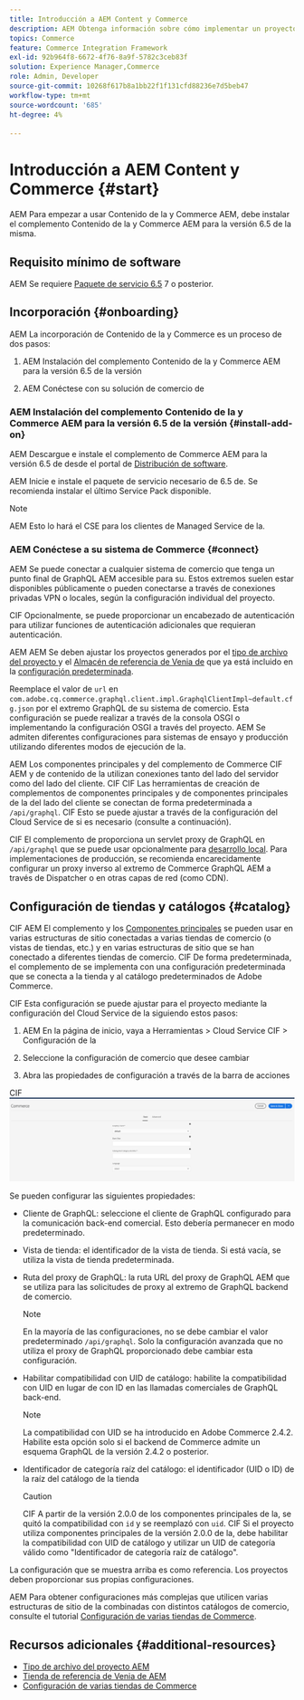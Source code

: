 ```yaml
---
title: Introducción a AEM Content y Commerce
description: AEM Obtenga información sobre cómo implementar un proyecto de Contenido y Commerce de.
topics: Commerce
feature: Commerce Integration Framework
exl-id: 92b964f8-6672-4f76-8a9f-5782c3ceb83f
solution: Experience Manager,Commerce
role: Admin, Developer
source-git-commit: 10268f617b8a1bb22f1f131cfd88236e7d5beb47
workflow-type: tm+mt
source-wordcount: '685'
ht-degree: 4%

---
```


# Introducción a AEM Content y Commerce {#start}

AEM Para empezar a usar Contenido de la y Commerce AEM, debe instalar el complemento Contenido de la y Commerce AEM para la versión 6.5 de la misma.

## Requisito mínimo de software

AEM Se requiere [Paquete de servicio 6.5](https://experience.adobe.com/#/downloads/content/software-distribution/es/aem.html) 7 o posterior.

## Incorporación {#onboarding}

AEM La incorporación de Contenido de la y Commerce es un proceso de dos pasos:

1. AEM Instalación del complemento Contenido de la y Commerce AEM para la versión 6.5 de la versión

2. AEM Conéctese con su solución de comercio de

### AEM Instalación del complemento Contenido de la y Commerce AEM para la versión 6.5 de la versión {#install-add-on}

AEM Descargue e instale el complemento de Commerce AEM para la versión 6.5 de desde el portal de [Distribución de software](https://experience.adobe.com/#/downloads/content/software-distribution/es/aem.html).

AEM Inicie e instale el paquete de servicio necesario de 6.5 de. Se recomienda instalar el último Service Pack disponible.

>[!NOTE]
>
>AEM Esto lo hará el CSE para los clientes de Managed Service de la.

### AEM Conéctese a su sistema de Commerce {#connect}

AEM Se puede conectar a cualquier sistema de comercio que tenga un punto final de GraphQL AEM accesible para su. Estos extremos suelen estar disponibles públicamente o pueden conectarse a través de conexiones privadas VPN o locales, según la configuración individual del proyecto.

CIF Opcionalmente, se puede proporcionar un encabezado de autenticación para utilizar funciones de autenticación adicionales que requieran autenticación.

AEM AEM Se deben ajustar los proyectos generados por el [tipo de archivo del proyecto ](https://github.com/adobe/aem-project-archetype) y el [Almacén de referencia de Venia de](https://github.com/adobe/aem-cif-guides-venia) que ya está incluido en la [configuración predeterminada](https://github.com/adobe/aem-cif-guides-venia/blob/main/ui.config/src/main/content/jcr_root/apps/venia/osgiconfig/config/com.adobe.cq.commerce.graphql.client.impl.GraphqlClientImpl~default.cfg.json).

Reemplace el valor de `url` en `com.adobe.cq.commerce.graphql.client.impl.GraphqlClientImpl~default.cfg.json` por el extremo GraphQL de su sistema de comercio. Esta configuración se puede realizar a través de la consola OSGI o implementando la configuración OSGI a través del proyecto. AEM Se admiten diferentes configuraciones para sistemas de ensayo y producción utilizando diferentes modos de ejecución de la.

AEM Los componentes principales y del complemento de Commerce CIF AEM y de contenido de la utilizan conexiones tanto del lado del servidor como del lado del cliente. CIF CIF Las herramientas de creación de complementos de componentes principales y de componentes principales de la del lado del cliente se conectan de forma predeterminada a `/api/graphql`. CIF Esto se puede ajustar a través de la configuración del Cloud Service de si es necesario (consulte a continuación).

CIF El complemento de proporciona un servlet proxy de GraphQL en `/api/graphql` que se puede usar opcionalmente para [desarrollo local](develop.md). Para implementaciones de producción, se recomienda encarecidamente configurar un proxy inverso al extremo de Commerce GraphQL AEM a través de Dispatcher o en otras capas de red (como CDN).

## Configuración de tiendas y catálogos {#catalog}

CIF AEM El complemento y los [Componentes principales](https://github.com/adobe/aem-core-cif-components) se pueden usar en varias estructuras de sitio conectadas a varias tiendas de comercio (o vistas de tiendas, etc.) y en varias estructuras de sitio que se han conectado a diferentes tiendas de comercio. CIF De forma predeterminada, el complemento de se implementa con una configuración predeterminada que se conecta a la tienda y al catálogo predeterminados de Adobe Commerce.

CIF Esta configuración se puede ajustar para el proyecto mediante la configuración del Cloud Service de la siguiendo estos pasos:

1. AEM En la página de inicio, vaya a Herramientas > Cloud Service CIF > Configuración de la

2. Seleccione la configuración de comercio que desee cambiar

3. Abra las propiedades de configuración a través de la barra de acciones

CIF ![Configuración de Cloud Service de](/help/commerce/cif/assets/cif-cloud-service-config.png)

Se pueden configurar las siguientes propiedades:

- Cliente de GraphQL: seleccione el cliente de GraphQL configurado para la comunicación back-end comercial. Esto debería permanecer en modo predeterminado.
- Vista de tienda: el identificador de la vista de tienda. Si está vacía, se utiliza la vista de tienda predeterminada.
- Ruta del proxy de GraphQL: la ruta URL del proxy de GraphQL AEM que se utiliza para las solicitudes de proxy al extremo de GraphQL backend de comercio.

  >[!NOTE]
  >
  >En la mayoría de las configuraciones, no se debe cambiar el valor predeterminado `/api/graphql`. Solo la configuración avanzada que no utiliza el proxy de GraphQL proporcionado debe cambiar esta configuración.

- Habilitar compatibilidad con UID de catálogo: habilite la compatibilidad con UID en lugar de con ID en las llamadas comerciales de GraphQL back-end.

  >[!NOTE]
  >
  >La compatibilidad con UID se ha introducido en Adobe Commerce 2.4.2. Habilite esta opción solo si el backend de Commerce admite un esquema GraphQL de la versión 2.4.2 o posterior.

- Identificador de categoría raíz del catálogo: el identificador (UID o ID) de la raíz del catálogo de la tienda

  >[!CAUTION]
  >
  >CIF A partir de la versión 2.0.0 de los componentes principales de la, se quitó la compatibilidad con `id` y se reemplazó con `uid`. CIF Si el proyecto utiliza componentes principales de la versión 2.0.0 de la, debe habilitar la compatibilidad con UID de catálogo y utilizar un UID de categoría válido como &quot;Identificador de categoría raíz de catálogo&quot;.

La configuración que se muestra arriba es como referencia. Los proyectos deben proporcionar sus propias configuraciones.

AEM Para obtener configuraciones más complejas que utilicen varias estructuras de sitio de la combinadas con distintos catálogos de comercio, consulte el tutorial [Configuración de varias tiendas de Commerce](configuring/multi-store-setup.md).

## Recursos adicionales {#additional-resources}

- [Tipo de archivo del proyecto AEM](https://github.com/adobe/aem-project-archetype)
- [Tienda de referencia de Venia de AEM](https://github.com/adobe/aem-cif-guides-venia)
- [Configuración de varias tiendas de Commerce](configuring/multi-store-setup.md)
